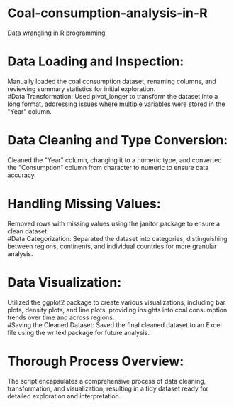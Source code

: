 # Coal-consumption-analysis-in-R
Data wrangling in R programming <br>
# Data Loading and Inspection:
Manually loaded the coal consumption dataset, renaming columns, and reviewing summary statistics for initial exploration.<br>
#Data Transformation:
Used pivot_longer to transform the dataset into a long format, addressing issues where multiple variables were stored in the "Year" column.<br>
# Data Cleaning and Type Conversion:
Cleaned the "Year" column, changing it to a numeric type, and converted the "Consumption" column from character to numeric to ensure data accuracy.<br>
# Handling Missing Values:
Removed rows with missing values using the janitor package to ensure a clean dataset.<br>
#Data Categorization:
Separated the dataset into categories, distinguishing between regions, continents, and individual countries for more granular analysis.<br>
# Data Visualization:
Utilized the ggplot2 package to create various visualizations, including bar plots, density plots, and line plots, providing insights into coal consumption trends over time and across regions.<br>
#Saving the Cleaned Dataset:
Saved the final cleaned dataset to an Excel file using the writexl package for future analysis.<br>
# Thorough Process Overview:
The script encapsulates a comprehensive process of data cleaning, transformation, and visualization, resulting in a tidy dataset ready for detailed exploration and interpretation.<br>
